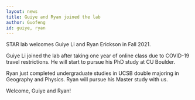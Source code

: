 ```yaml
---
layout: news
title: Guiye and Ryan joined the lab
author: Guofeng
id: guiye, ryan
---
```


STAR lab welcomes Guiye Li and Ryan Erickson in Fall 2021.

Guiye Li joined the lab after taking one year of online class due to COVID-19 travel restrictions. He will start to pursue his PhD study at CU Boulder.

Ryan just completed undergraduate studies in UCSB double majoring in Geography and Physics. Ryan will pursue his Master study with us.

Welcome, Guiye and Ryan!

